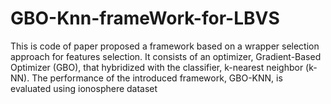 # GBO-Knn-frameWork-for-LBVS
This is code of paper proposed a framework based on a wrapper selection approach for features selection. It consists of an optimizer, Gradient-Based Optimizer (GBO), that hybridized with the  classifier, k-nearest neighbor (k-NN). The performance of the introduced framework, GBO-KNN, is evaluated using ionosphere dataset

